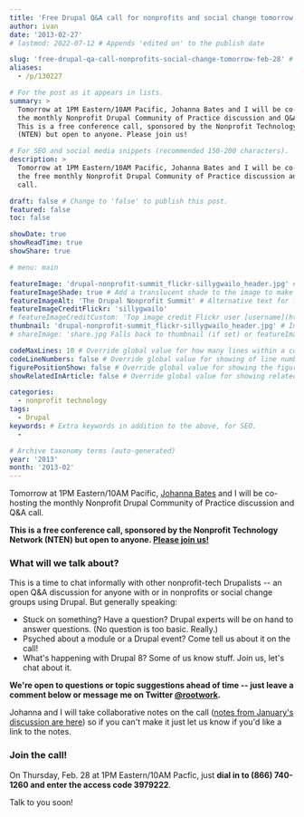 ```yaml
---
title: 'Free Drupal Q&A call for nonprofits and social change tomorrow, Feb. 28'
author: ivan
date: '2013-02-27'
# lastmod: 2022-07-12 # Appends 'edited on' to the publish date

slug: 'free-drupal-qa-call-nonprofits-social-change-tomorrow-feb-28' # Recommended length is 3 to 5 words.
aliases:
  - /p/130227

# For the post as it appears in lists.
summary: >
  Tomorrow at 1PM Eastern/10AM Pacific, Johanna Bates and I will be co-hosting
  the monthly Nonprofit Drupal Community of Practice discussion and Q&A call.
  This is a free conference call, sponsored by the Nonprofit Technology Network
  (NTEN) but open to anyone. Please join us!

# For SEO and social media snippets (recommended 150-200 characters).
description: >
  Tomorrow at 1PM Eastern/10AM Pacific, Johanna Bates and I will be co-hosting
  the free monthly Nonprofit Drupal Community of Practice discussion and Q&A
  call.

draft: false # Change to 'false' to publish this post.
featured: false
toc: false

showDate: true
showReadTime: true
showShare: true

# menu: main

featureImage: 'drupal-nonprofit-summit_flickr-sillygwailo_header.jpg' # Top image on post.
featureImageShade: true # Add a translucent shade to the image to make overlaid text easier to read.
featureImageAlt: 'The Drupal Nonprofit Summit' # Alternative text for featured image.
featureImageCreditFlickr: 'sillygwailo'
# featureImageCreditCustom: 'Top image credit Flickr user [username](https://www.flickr.com/photos/username).'
thumbnail: 'drupal-nonprofit-summit_flickr-sillygwailo_header.jpg' # Image in lists of posts.
# shareImage: 'share.jpg Falls back to thumbnail (if set) or featureImage.

codeMaxLines: 10 # Override global value for how many lines within a code block before auto-collapsing.
codeLineNumbers: false # Override global value for showing of line numbers within code block.
figurePositionShow: false # Override global value for showing the figure label.
showRelatedInArticle: false # Override global value for showing related posts in this series at the end of the content.

categories:
  - nonprofit technology
tags:
  - Drupal
keywords: # Extra keywords in addition to the above, for SEO.
  -

# Archive taxonomy terms (auto-generated)
year: '2013'
month: '2013-02'
---
```


Tomorrow at 1PM Eastern/10AM Pacific,
[Johanna Bates](https://devcollaborative.com/about-us) and I will be co-hosting
the monthly Nonprofit Drupal Community of Practice discussion and Q&A call.

**This is a free conference call, sponsored by the Nonprofit Technology Network
(NTEN) but open to anyone.
[Please join us!](https://groups.drupal.org/node/283848)**

### What will we talk about?

This is a time to chat informally with other nonprofit-tech Drupalists -- an
open Q&A discussion for anyone with or in nonprofits or social change groups
using Drupal. But generally speaking:

- Stuck on something? Have a question? Drupal experts will be on hand to answer
  questions. (No question is too basic. Really.)
- Psyched about a module or a Drupal event? Come tell us about it on the call!
- What's happening with Drupal 8? Some of us know stuff. Join us, let's chat
  about it.

**We're open to questions or topic suggestions ahead of time -- just leave a
comment below or message me on Twitter
[@rootwork](https://twitter.com/rootwork).**

Johanna and I will take collaborative notes on the call
([notes from January's discussion are here](https://docs.google.com/document/d/1_D3_YPJv1tMFzicfgnM6N0xTn86wGGSe5cxmSEbnLdg/edit))
so if you can't make it just let us know if you'd like a link to the notes.

### Join the call!

On Thursday, Feb. 28 at 1PM Eastern/10AM Pacfic, just **dial in to (866)
740-1260 and enter the access code 3979222**.

Talk to you soon!

